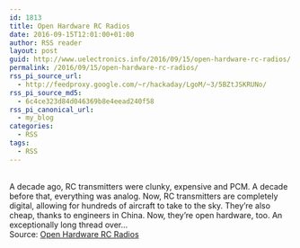 ```yaml
---
id: 1813
title: Open Hardware RC Radios
date: 2016-09-15T12:01:00+01:00
author: RSS reader
layout: post
guid: http://www.uelectronics.info/2016/09/15/open-hardware-rc-radios/
permalink: /2016/09/15/open-hardware-rc-radios/
rss_pi_source_url:
  - http://feedproxy.google.com/~r/hackaday/LgoM/~3/5BZtJSKRUNo/
rss_pi_source_md5:
  - 6c4ce323d84d046369b8e4eead240f58
rss_pi_canonical_url:
  - my_blog
categories:
  - RSS
tags:
  - RSS
---
```

&#013;  
A decade ago, RC transmitters were clunky, expensive and PCM. A decade before that, everything was analog. Now, RC transmitters are completely digital, allowing for hundreds of aircraft to take to the sky. They’re also cheap, thanks to engineers in China. Now, they’re open hardware, too. An exceptionally long thread over…&#013;  
Source: <a href="http://feedproxy.google.com/~r/hackaday/LgoM/~3/5BZtJSKRUNo/" target="_blank">Open Hardware RC Radios</a>